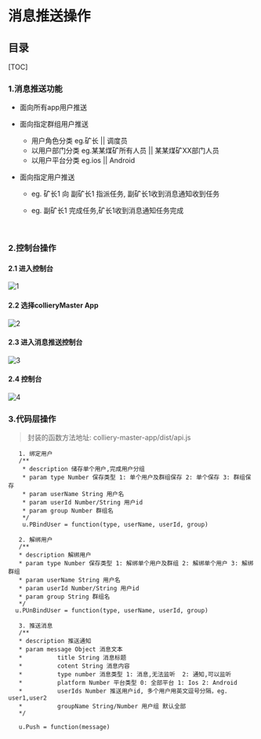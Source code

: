 # 消息推送操作
## 目录
[TOC]

### 1.消息推送功能

-   面向所有app用户推送

-   面向指定群组用户推送
    - 用户角色分类 eg.矿长 || 调度员
    - 以用户部门分类 eg.某某煤矿所有人员 || 某某煤矿XX部门人员
    - 以用户平台分类 eg.ios || Android

-   面向指定用户推送
    - eg. 矿长1 向 副矿长1 指派任务, 副矿长1收到消息通知收到任务

    - eg. 副矿长1 完成任务,矿长1收到消息通知任务完成

      ​

### 2.控制台操作

#### 2.1 进入控制台

![1](1.png)

####  2.2 选择collieryMaster App

![2](2.png)

 

####  2.3 进入消息推送控制台

![3](3.png)



#### 2.4 控制台

![4](4.png)



### 3.代码层操作

> 封装的函数方法地址: colliery-master-app/dist/api.js
```
   1. 绑定用户
   /**
    * description 储存单个用户,完成用户分组
    * param type Number 保存类型 1: 单个用户及群组保存 2: 单个保存 3: 群组保存
    * param userName String 用户名 
    * param userId Number/String 用户id
    * param group Number 群组名
    */
    u.PBindUser = function(type, userName, userId, group)
     
   2. 解绑用户
   /**
   * description 解绑用户
   * param type Number 保存类型 1: 解绑单个用户及群组 2: 解绑单个用户 3: 解绑群组
   * param userName String 用户名 
   * param userId Number/String 用户id
   * param group String 群组名
   */
  u.PUnBindUser = function(type, userName, userId, group)
  
   3. 推送消息
   /**
   * description 推送通知
   * param message Object 消息文本
   *          title String 消息标题
   *          cotent String 消息内容
   *          type number 消息类型 1: 消息,无法监听  2: 通知,可以监听
   *          platform Number 平台类型 0: 全部平台 1: Ios 2: Android
   *          userIds Number 推送用户id, 多个用户用英文逗号分隔，eg. user1,user2
   *          groupName String/Number 用户组 默认全部
   */

   u.Push = function(message)
```

